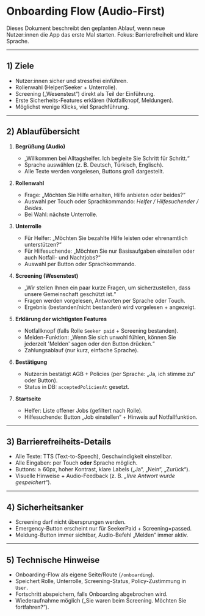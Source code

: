 # Onboarding Flow (Audio-First)

Dieses Dokument beschreibt den geplanten Ablauf, wenn neue Nutzer:innen die App das erste Mal starten. Fokus: Barrierefreiheit und klare Sprache.

---

## 1) Ziele
- Nutzer:innen sicher und stressfrei einführen.
- Rollenwahl (Helper/Seeker + Unterrolle).
- Screening („Wesenstest“) direkt als Teil der Einführung.
- Erste Sicherheits-Features erklären (Notfallknopf, Meldungen).
- Möglichst wenige Klicks, viel Sprachführung.

---

## 2) Ablaufübersicht
1. **Begrüßung (Audio)**
   - „Willkommen bei Alltagshelfer. Ich begleite Sie Schritt für Schritt.“
   - Sprache auswählen (z. B. Deutsch, Türkisch, Englisch).
   - Alle Texte werden vorgelesen, Buttons groß dargestellt.

2. **Rollenwahl**
   - Frage: „Möchten Sie Hilfe erhalten, Hilfe anbieten oder beides?“
   - Auswahl per Touch oder Sprachkommando: *Helfer / Hilfesuchender / Beides*.
   - Bei Wahl: nächste Unterrolle.

3. **Unterrolle**
   - Für Helfer: „Möchten Sie bezahlte Hilfe leisten oder ehrenamtlich unterstützen?“
   - Für Hilfesuchende: „Möchten Sie nur Basisaufgaben einstellen oder auch Notfall- und Nachtjobs?“
   - Auswahl per Button oder Sprachkommando.

4. **Screening (Wesenstest)**
   - „Wir stellen Ihnen ein paar kurze Fragen, um sicherzustellen, dass unsere Gemeinschaft geschützt ist.“
   - Fragen werden vorgelesen, Antworten per Sprache oder Touch.
   - Ergebnis (bestanden/nicht bestanden) wird vorgelesen + angezeigt.

5. **Erklärung der wichtigsten Features**
   - Notfallknopf (falls Rolle `Seeker paid` + Screening bestanden).
   - Melden-Funktion: „Wenn Sie sich unwohl fühlen, können Sie jederzeit 'Melden' sagen oder den Button drücken.“
   - Zahlungsablauf (nur kurz, einfache Sprache).

6. **Bestätigung**
   - Nutzer:in bestätigt AGB + Policies (per Sprache: „Ja, ich stimme zu“ oder Button).
   - Status in DB: `acceptedPoliciesAt` gesetzt.

7. **Startseite**
   - Helfer: Liste offener Jobs (gefiltert nach Rolle).
   - Hilfesuchende: Button „Job einstellen“ + Hinweis auf Notfallfunktion.

---

## 3) Barrierefreiheits-Details
- Alle Texte: TTS (Text-to-Speech), Geschwindigkeit einstellbar.
- Alle Eingaben: per Touch **oder** Sprache möglich.
- Buttons: ≥ 60px, hoher Kontrast, klare Labels („Ja“, „Nein“, „Zurück“).
- Visuelle Hinweise + Audio-Feedback (z. B. *„Ihre Antwort wurde gespeichert“*).

---

## 4) Sicherheitsanker
- Screening darf nicht übersprungen werden.
- Emergency-Button erscheint nur für SeekerPaid + Screening=passed.
- Meldung-Button immer sichtbar, Audio-Befehl „Melden“ immer aktiv.

---

## 5) Technische Hinweise
- Onboarding-Flow als eigene Seite/Route (`/onboarding`).
- Speichert Rolle, Unterrolle, Screening-Status, Policy-Zustimmung in `User`.
- Fortschritt abspeichern, falls Onboarding abgebrochen wird.
- Wiederaufnahme möglich („Sie waren beim Screening. Möchten Sie fortfahren?“).
